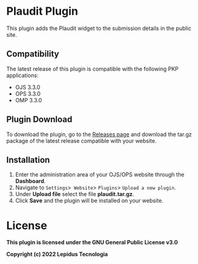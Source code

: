 # Plaudit Plugin 

This plugin adds the Plaudit widget to the submission details in the public site.

## Compatibility

The latest release of this plugin is compatible with the following PKP applications:

* OJS 3.3.0
* OPS 3.3.0
* OMP 3.3.0


## Plugin Download

To download the plugin, go to the [Releases page](https://github.com/lepidus/plaudit/releases) and download the tar.gz package of the latest release compatible with your website.

## Installation

1. Enter the administration area of ​​your OJS/OPS website through the __Dashboard__.
2. Navigate to `Settings`>` Website`> `Plugins`> `Upload a new plugin`.
3. Under __Upload file__ select the file __plaudit.tar.gz__.
4. Click __Save__ and the plugin will be installed on your website.


# License
__This plugin is licensed under the GNU General Public License v3.0__

__Copyright (c) 2022 Lepidus Tecnologia__
